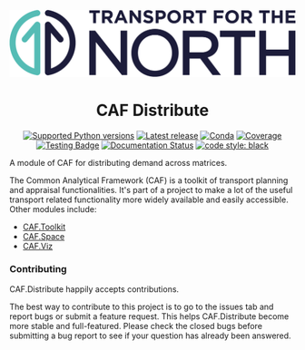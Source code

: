 ![Transport for the North Logo](https://github.com/Transport-for-the-North/caf.toolkit/blob/main/docs/TFN_Landscape_Colour_CMYK.png)

<h1 align="center">CAF Distribute</h1>

<p align="center">
<a href="https://pypi.org/project/caf.distribute/"><img alt="Supported Python versions" src="https://img.shields.io/pypi/pyversions/caf.distribute.svg?style=flat-square"></a>
<a href="https://pypi.org/project/caf.distribute/"><img alt="Latest release" src="https://img.shields.io/github/release/transport-for-the-north/caf.distribute.svg?style=flat-square&maxAge=86400"></a>
<a href="https://anaconda.org/conda-forge/caf.distribute"><img alt="Conda" src="https://img.shields.io/conda/v/conda-forge/caf.distribute?style=flat-square&logo=condaforge"></a>
<a href="https://app.codecov.io/gh/Transport-for-the-North/caf.distribute"><img alt="Coverage" src="https://img.shields.io/codecov/c/github/transport-for-the-north/caf.distribute.svg?branch=master&style=flat-square&logo=CodeCov"></a>
<a href="https://github.com/Transport-for-the-North/caf.distribute/actions?query=event%3Apush"><img alt="Testing Badge" src="https://img.shields.io/github/actions/workflow/status/transport-for-the-north/caf.toolkit/tests.yml?style=flat-square&logo=GitHub&label=Tests"></a>
<a href='https://cafdistribute.readthedocs.io/en/stable/?badge=stable'><img alt='Documentation Status' src="https://img.shields.io/readthedocs/cafdistribute?style=flat-square&logo=readthedocs"></a>
<a href="https://github.com/psf/black"><img alt="code style: black" src="https://img.shields.io/badge/code%20format-black-000000.svg?style=flat-square"></a>
</p>

A module of CAF for distributing demand across matrices.

The Common Analytical Framework (CAF) is a toolkit of transport planning and appraisal 
functionalities.
It's part of a project to make a lot of the useful transport related functionality 
more widely available and easily accessible.
Other modules include:
- [CAF.Toolkit](https://github.com/Transport-for-the-North/caf.toolkit)
- [CAF.Space](https://github.com/Transport-for-the-North/caf.space)
- [CAF.Viz](https://github.com/Transport-for-the-North/caf.viz)


### Contributing
CAF.Distribute happily accepts contributions.

The best way to contribute to this project is to go to the issues tab and report 
bugs or submit a feature request. This helps CAF.Distribute become more stable 
and full-featured. Please check the closed bugs before submitting a bug report 
to see if your question has already been answered.
